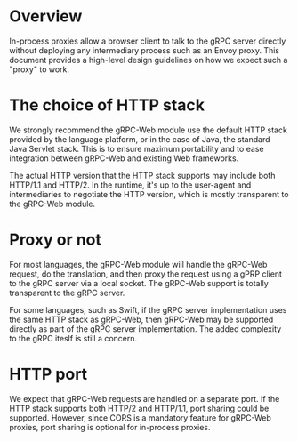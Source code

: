 # Overview

In-process proxies allow a browser client to talk to the gRPC server directly without deploying any intermediary process
such as an Envoy proxy. This document provides a high-level design guidelines on how we expect such a "proxy" to work.

# The choice of HTTP stack

We strongly recommend the gRPC-Web module use the default HTTP stack provided by the language platform, or in the case of Java,
the standard Java Servlet stack. This is to ensure maximum portability and to ease integration between gRPC-Web and existing Web
frameworks.

The actual HTTP version that the HTTP stack supports may include both HTTP/1.1 and HTTP/2. In the runtime, it's up to the user-agent and 
intermediaries to negotiate the HTTP version, which is mostly transparent to the gRPC-Web module.

# Proxy or not

For most languages, the gRPC-Web module will handle the gRPC-Web request, do the translation, and then proxy the request using a gPRP client 
to the gRPC server via a local socket. The gRPC-Web support is totally transparent to the gRPC server.

For some languages, such as Swift, if the gRPC server implementation uses the same HTTP stack as gRPC-Web, then gRPC-Web may be supported 
directly as part of the gRPC server implementation. The added complexity to the gRPC iteslf is still a concern.

# HTTP port

We expect that gRPC-Web requests are handled on a separate port. If the HTTP stack supports both HTTP/2 and HTTP/1.1, port sharing could be supported. 
However, since CORS is a mandatory feature for gRPC-Web proxies, port sharing is optional for in-process proxies.




